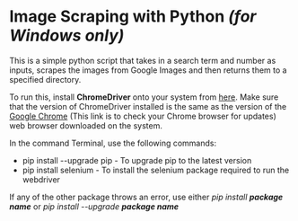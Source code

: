 # Image Scraping with Python *(for Windows only)*

This is a simple python script that takes in a search term and number as inputs, scrapes the images from Google Images and then returns them to a specified directory.

To run this, install **ChromeDriver** onto your system from [here](https://chromedriver.chromium.org/downloads). Make sure that the version of ChromeDriver installed is the same as the version of the [Google Chrome](chrome://settings/help) (This link is to check your Chrome browser for updates) web browser downloaded on the system.

In the command Terminal, use the following commands:
* pip install --upgrade pip - To upgrade pip to the latest version
* pip install selenium - To install the selenium package required to run the webdriver

If any of the other package throws an error, use either *pip install **package name*** or *pip install --upgrade **package name***
